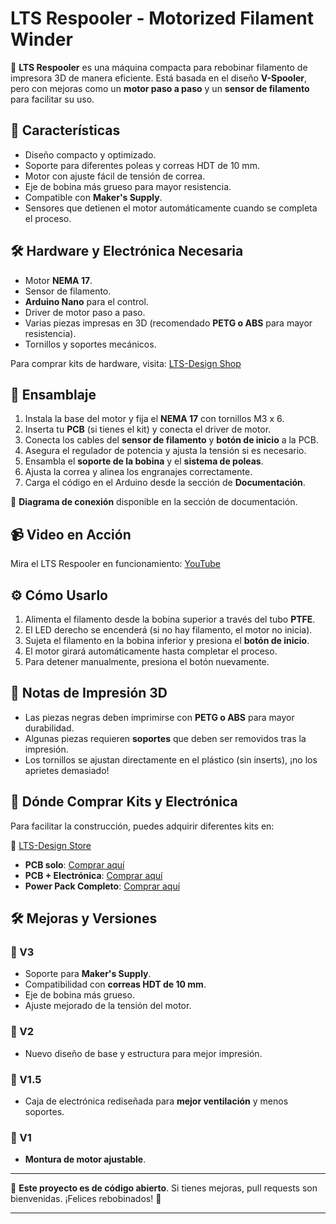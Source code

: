 # LTS Respooler - Motorized Filament Winder

🚀 **LTS Respooler** es una máquina compacta para rebobinar filamento de impresora 3D de manera eficiente. Está basada en el diseño **V-Spooler**, pero con mejoras como un **motor paso a paso** y un **sensor de filamento** para facilitar su uso.

## 📌 Características

- Diseño compacto y optimizado.
- Soporte para diferentes poleas y correas HDT de 10 mm.
- Motor con ajuste fácil de tensión de correa.
- Eje de bobina más grueso para mayor resistencia.
- Compatible con **Maker's Supply**.
- Sensores que detienen el motor automáticamente cuando se completa el proceso.

## 🛠️ Hardware y Electrónica Necesaria

- Motor **NEMA 17**.
- Sensor de filamento.
- **Arduino Nano** para el control.
- Driver de motor paso a paso.
- Varias piezas impresas en 3D (recomendado **PETG o ABS** para mayor resistencia).
- Tornillos y soportes mecánicos.

Para comprar kits de hardware, visita: [LTS-Design Shop](https://lts-design.com/)

## 🔧 Ensamblaje

1. Instala la base del motor y fija el **NEMA 17** con tornillos M3 x 6.
2. Inserta tu **PCB** (si tienes el kit) y conecta el driver de motor.
3. Conecta los cables del **sensor de filamento** y **botón de inicio** a la PCB.
4. Asegura el regulador de potencia y ajusta la tensión si es necesario.
5. Ensambla el **soporte de la bobina** y el **sistema de poleas**.
6. Ajusta la correa y alinea los engranajes correctamente.
7. Carga el código en el Arduino desde la sección de **Documentación**.

📜 **Diagrama de conexión** disponible en la sección de documentación.

## 📹 Video en Acción

Mira el LTS Respooler en funcionamiento: [YouTube](https://youtu.be/B1Um_I1KRLo)

## ⚙️ Cómo Usarlo

1. Alimenta el filamento desde la bobina superior a través del tubo **PTFE**.
2. El LED derecho se encenderá (si no hay filamento, el motor no inicia).
3. Sujeta el filamento en la bobina inferior y presiona el **botón de inicio**.
4. El motor girará automáticamente hasta completar el proceso.
5. Para detener manualmente, presiona el botón nuevamente.

## 📜 Notas de Impresión 3D

- Las piezas negras deben imprimirse con **PETG o ABS** para mayor durabilidad.
- Algunas piezas requieren **soportes** que deben ser removidos tras la impresión.
- Los tornillos se ajustan directamente en el plástico (sin inserts), ¡no los aprietes demasiado!

## 🏪 Dónde Comprar Kits y Electrónica

Para facilitar la construcción, puedes adquirir diferentes kits en:

🔗 [LTS-Design Store](https://lts-design.com/)

- **PCB solo**: [Comprar aquí](https://lts-design.com/products/lts-respooler-pcb)
- **PCB + Electrónica**: [Comprar aquí](https://lts-design.com/products/lts-respooler-pcb-and-electronics)
- **Power Pack Completo**: [Comprar aquí](https://lts-design.com/products/lts-respooler-power-pack)

## 🛠️ Mejoras y Versiones

### 🔹 V3
- Soporte para **Maker's Supply**.
- Compatibilidad con **correas HDT de 10 mm**.
- Eje de bobina más grueso.
- Ajuste mejorado de la tensión del motor.

### 🔹 V2
- Nuevo diseño de base y estructura para mejor impresión.

### 🔹 V1.5
- Caja de electrónica rediseñada para **mejor ventilación** y menos soportes.

### 🔹 V1
- **Montura de motor ajustable**.

---

📌 **Este proyecto es de código abierto**. Si tienes mejoras, pull requests son bienvenidas. ¡Felices rebobinados! 🎉

---
